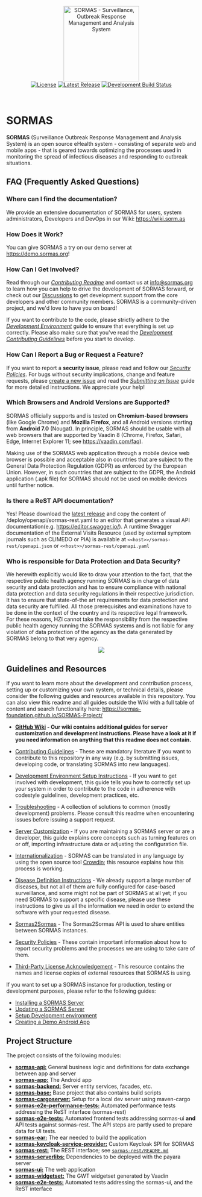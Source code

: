 <p align="center">
  <a href="https://sormas.org/">
    <img
      alt="SORMAS - Surveillance, Outbreak Response Management and Analysis System"
      src="https://raw.githubusercontent.com/sormas-foundation/SORMAS-Project/development/logo.png"
      height="200"
    />
  </a>
  <br/>
  <a href="https://github.com/sormas-foundation/SORMAS-Project/blob/development/LICENSE"><img alt="License" src="https://img.shields.io/badge/license-GPL%20v3-blue"/></a>
  <a href="https://github.com/sormas-foundation/SORMAS-Project/releases/latest"><img alt="Latest Release" src="https://img.shields.io/github/v/release/sormas-foundation/SORMAS-Project"/></a>
  <a href="https://github.com/sormas-foundation/SORMAS-Project/actions?query=workflow%3A%22Java+CI+with+Maven%22"><img alt="Development Build Status" src="https://github.com/sormas-foundation/SORMAS-Project/workflows/Java%20CI%20with%20Maven/badge.svg?branch=development"/></a>
</p>
<br/>

# SORMAS

**SORMAS** (Surveillance Outbreak Response Management and Analysis System) is an open source eHealth system - consisting of separate web and mobile apps - that is geared towards optimizing the processes used in monitoring the spread of infectious diseases and responding to outbreak situations.

## FAQ (Frequently Asked Questions)

### Where can I find the documentation?
We provide an extensive documentation of SORMAS for users, system administrators, Developers and DevOps in our Wiki:
https://wiki.sorm.as

### How Does it Work?
You can give SORMAS a try on our demo server at <https://demo.sormas.org>!

### How Can I Get Involved?
Read through our [*Contributing Readme*](docs/CONTRIBUTING.md) and contact us at info@sormas.org to learn how you can help to drive the development of SORMAS forward,
or check out our [Discussions](https://github.com/sormas-foundation/SORMAS-Project/discussions) to get development support from the core developers and other community members.
SORMAS is a community-driven project, and we'd love to have you on board!

If you want to contribute to the code, please strictly adhere to the [*Development Environment*](docs/DEVELOPMENT_ENVIRONMENT.md) guide to ensure that everything is set up correctly.
Please also make sure that you've read the [*Development Contributing Guidelines*](docs/CONTRIBUTING.md#development-contributing-guidelines) before you start to develop.

### How Can I Report a Bug or Request a Feature?
If you want to report a **security issue**, please read and follow our [*Security Policies*](docs/SECURITY.md). For bugs without security implications, change and feature requests, please [create a new issue](https://github.com/sormas-foundation/SORMAS-Project/issues/new/choose) and
read the [*Submitting an Issue*](docs/CONTRIBUTING.md#submitting-an-issue) guide for more detailed instructions. We appreciate your help!

### Which Browsers and Android Versions are Supported?
SORMAS officially supports and is tested on **Chromium-based browsers** (like Google Chrome) and **Mozilla Firefox**, and all Android versions starting from **Android 7.0** (Nougat). In principle, SORMAS should be usable with all web browsers that are supported by Vaadin 8 (Chrome, Firefox, Safari, Edge, Internet Explorer 11; see <https://vaadin.com/faq>).

Making use of the SORMAS web application through a mobile device web browser is possible and acceptable also in countries that are subject to the General Data Protection Regulation (GDPR) as enforced by the European Union. However, in such countries that are subject to the GDPR, the Android application (.apk file) for SORMAS should not be used on mobile devices until further notice.

### Is there a ReST API documentation?
Yes! Please download the [latest release](https://github.com/sormas-foundation/SORMAS-Project/releases/latest) and copy the content of /deploy/openapi/sormas-rest.yaml to an editor that generates a visual API documentation(e.g. <https://editor.swagger.io/>).
A runtime Swagger documentation of the External Visits Resource (used by external symptom journals such as CLIMEDO or PIA) is available at ``<<host>>/sormas-rest/openapi.json`` or ``<<host>>/sormas-rest/openapi.yaml``

### Who is responsible for Data Protection and Data Security?
We herewith explicitly would like to draw your attention to the fact, that the respective public health agency running SORMAS is in charge of data security and data protection and has to ensure compliance with national data protection and data security regulations in their respective jurisdiction.
It has to ensure that state-of-the art requirements for data protection and data security are fulfilled. All those prerequisites and examinations have to be done in the context of the country and its respective legal framework.
For these reasons, HZI cannot take the responsibility from the respective public health agency running the SORMAS systems and is not liable for any violation of data protection of the agency as the data generated by SORMAS belong to that very agency.

<p align="center"><img src="https://user-images.githubusercontent.com/23701005/74659600-ebb8fc00-5194-11ea-836b-a7ca9d682301.png"/></p>

## Guidelines and Resources
If you want to learn more about the development and contribution process, setting up or customizing your own system, or technical details, please consider the following guides and resources available in this repository. You can also view this readme and all guides outside the Wiki with a full table of content and search functionality here: <https://sormas-foundation.github.io/SORMAS-Project/>

* **[GitHub Wiki](https://github.com/sormas-foundation/SORMAS-Project/wiki) - Our wiki contains additional guides for server customization and development instructions. Please have a look at it if you need information on anything that this readme does not contain.**
* [Contributing Guidelines](docs/CONTRIBUTING.md) - These are mandatory literature if you want to contribute to this repository in any way (e.g. by submitting issues, developing code, or translating SORMAS into new languages).
* [Development Environment Setup Instructions](docs/DEVELOPMENT_ENVIRONMENT.md) - If you want to get involved with development, this guide tells you how to correctly set up your system in order to contribute to the code in adherence with codestyle guidelines, development practices, etc.
* [Troubleshooting](docs/TROUBLESHOOTING.md) - A collection of solutions to common (mostly development) problems. Please consult this readme when encountering issues before issuing a support request.
* [Server Customization](docs/SERVER_CUSTOMIZATION.md) - If you are maintaining a SORMAS server or are a developer, this guide explains core concepts such as turning features on or off, importing infrastructure data or adjusting the configuration file.
* [Internationalization](docs/I18N.md) - SORMAS can be translated in any language by using the open source tool [Crowdin](https://crowdin.com/project/sormas); this resource explains how this process is working.
* [Disease Definition Instructions](docs/SOP_DISEASES.md) - We already support a large number of diseases, but not all of them are fully configured for case-based surveillance, and some might not be part of SORMAS at all yet; if you need SORMAS to support a specific disease, please use these instructions to give us all the information we need in order to extend the software with your requested disease.
* [Sormas2Sormas](docs/SORMAS2SORMAS.md) - The Sormas2Sormas API is used to share entities between SORMAS instances.

* [Security Policies](docs/SECURITY.md) - These contain important information about how to report security problems and the processes we are using to take care of them.
* [Third-Party License Acknowledgement](docs/3RD_PARTY_ACK.md) - This resource contains the names and license copies of external resources that SORMAS is using.

If you want to set up a SORMAS instance for production, testing or development purposes, please refer to the following guides:
* [Installing a SORMAS Server](docs/SERVER_SETUP.md)
* [Updating a SORMAS Server](docs/SERVER_UPDATE.md)
* [Setup Development environment](docs/DEVELOPMENT_ENVIRONMENT.md)
* [Creating a Demo Android App](docs/DEMO_APP.md)

## Project Structure
The project consists of the following modules:

- [**sormas-api:**](/sormas-api) General business logic and definitions for data exchange between app and server
- [**sormas-app:**](/sormas-app) The Android app
- [**sormas-backend:**](/sormas-backend) Server entity services, facades, etc.
- [**sormas-base:**](/sormas-base) Base project that also contains build scripts
- [**sormas-cargoserver:**](/sormas-cargoserver) Setup for a local dev server using maven-cargo
- [**sormas-e2e-performance-tests:**](/sormas-e2e-performance-tests) Automated performance tests addressing the ReST interface (sormas-rest)
- [**sormas-e2e-tests:**](/sormas-e2e-tests) Automated frontend tests addressing sormas-ui **and** API tests against sormas-rest. The API steps are partly used to prepare data for UI tests.
- [**sormas-ear:**](/sormas-ear) The ear needed to build the application
- [**sormas-keycloak-service-provider:**](/sormas-keycloak-service-provider) Custom Keycloak SPI for SORMAS
- [**sormas-rest:**](/sormas-rest) The REST interface; see [`sormas-rest/README.md`](sormas-rest/README.md)
- [**sormas-serverlibs:**](/sormas-serverlibs) Dependencies to be deployed with the payara server
- [**sormas-ui:**](/sormas-ui) The web application
- [**sormas-widgetset:**](/sormas-widgetset) The GWT widgetset generated by Vaadin
- [**sormas-e2e-tests:**](/sormas-e2e-tests) Automated tests addressing the sormas-ui, and the ReST interface
